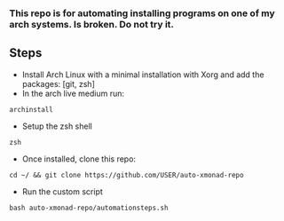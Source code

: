 ### This repo is for automating installing programs on one of my arch systems. Is broken. Do not try it.
## Steps
- Install Arch Linux with a minimal installation with Xorg and add the packages: [git, zsh]
- In the arch live medium run:
```
archinstall
```
- Setup the zsh shell
```
zsh
```
- Once installed, clone this repo:
```
cd ~/ && git clone https://github.com/USER/auto-xmonad-repo
```
- Run the custom script
```
bash auto-xmonad-repo/automationsteps.sh
```
